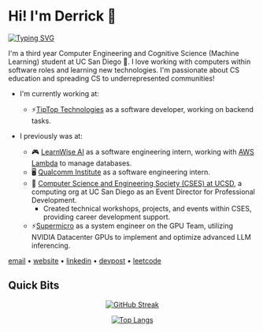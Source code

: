 # Hi! I'm Derrick 👋

[![Typing SVG](https://readme-typing-svg.herokuapp.com/?lines=Computer+Engineer;Developer;Student;Programmer;Software+Engineer;Machine+Learning+Engineer)](https://git.io/typing-svg)


I'm a third year Computer Engineering and Cognitive Science (Machine Learning) student at UC San Diego 🔱. I love working with computers within software roles and learning new technologies. I'm passionate about CS education and spreading CS to underrepresented communities!

- I'm currently working at:
  - ⚡[TipTop Technologies](https://mind360.ai/) as a software developer, working on backend tasks.
 
- I previously was at:
  - 🎮 [LearnWise AI](https://learnwise.ai/) as a software engineering intern, working with [AWS Lambda](https://aws.amazon.com/pm/lambda/?trk=73f686c8-9606-40ad-852f-7b2bcafa68fe&sc_channel=ps&ef_id=CjwKCAjw7c2pBhAZEiwA88pOF3Z5p4IJyRnwDbFg6Uqu4Qlt8SfkNjY42dbMOoOlfsI7EW12li-iuRoCzUwQAvD_BwE:G:s&s_kwcid=AL!4422!3!651212652666!e!!g!!amazon%20lambda!909122559!45462427876) to manage databases.
  - 🖥️ [Qualcomm Institute](https://qi.ucsd.edu/) as a software engineering intern.
  - 🔷 [Computer Science and Engineering Society (CSES) at UCSD](https://csesucsd.com/), a computing org at UC San Diego as an Event Director for Professional Development.
    - Created technical workshops, projects, and events within CSES, providing career development support.
  - ⚡[Supermicro](https://www.supermicro.com/en/) as a system engineer on the GPU Team, utilizing NVIDIA Datacenter GPUs to implement and optimize advanced LLM inferencing.

[email](mailto:derricklin0925@gmail.com) • [website](https://derryl0925.github.io/) • [linkedin](https://www.linkedin.com/in/derrick-lin-952016249/) • [devpost](https://devpost.com/derryl0925) • [leetcode](https://leetcode.com/derryl0925/)

## Quick Bits
<div align="center">
  
[![GitHub Streak](http://github-readme-streak-stats.herokuapp.com?user=derryl0925&hide_border=true&background=FFFFFF00&currStreakNum=FF924F&sideNums=B3B3B3&sideLabels=8F8F8F)](https://git.io/streak-stats)
  
[![Top Langs](https://github-readme-stats.vercel.app/api/top-langs/?username=derryl0925&layout=compact&hide=css,html,jupyter%20notebook&langs_count=5&hide_border=true&card_width=450&bg_color=FFFFFF00&title_color=B3B3B3&text_color=B3B3B3)](https://github.com/anuraghazra/github-readme-stats) 
</div>

